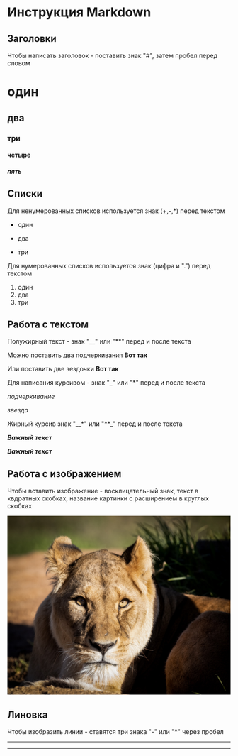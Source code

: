 # Инструкция Markdown

## Заголовки

Чтобы написать заголовок - поставить знак "#", затем пробел перед словом

# один
## два
### три
#### четыре
##### пять

## Списки

Для ненумерованных списков используется знак (+,-,*) перед текстом
+ один
- два
* три

Для нумерованных списков используется знак (цифра и ".") перед текстом

1. один
2. два
3. три

## Работа с текстом

Полужирный текст - знак "__" или "**" перед и после текста

Можно поставить два подчеркивания __Вот так__

Или поставить две зездочки **Вот так**

Для написания курсивом - 
знак "_" или "*" перед и после текста

_подчеркивание_

*звезда*


Жирный курсив
знак "__*" или "**_" перед и после текста

__*Важный текст*__

**_Важный текст_**

## Работа с изображением

Чтобы вставить изображение - восклицательный знак, текст в квдратных скобках, название картинки с расширением в круглых скобках

![Hello cat!](cat.jpg)

## Линовка

Чтобы изобразить линии - ставятся три знака "-" или "*"  через пробел

- - -

* * * 

